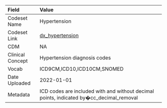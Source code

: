 |Field            |Value                                                                                   |
|:----------------|:---------------------------------------------------------------------------------------|
|Codeset Name     |Hypertension                                                                            |
|Codeset Link     |[dx_hypertension](https://github.com/PEDSnet/Variable-Dictionary/blob/main/condition/dx_hypertension.csv)|
|CDM              |NA                                                                                      |
|Clinical Concept |Hypertension diagnosis codes                                                            |
|Vocab            |ICD9CM,ICD10,ICD10CM,SNOMED                                                             |
|Date Uploaded    |2022-01-01                                                                              |
|Metadata         |ICD codes are included with and without decimal points, indicated by�cc_decimal_removal |
